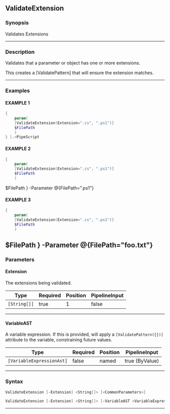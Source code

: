 ValidateExtension
-----------------
### Synopsis
Validates Extensions

---
### Description

Validates that a parameter or object has one or more extensions.

This creates a [ValidatePattern] that will ensure the extension matches.

---
### Examples
#### EXAMPLE 1
```PowerShell
{        
    param(
    [ValidateExtension(Extension=".cs", ".ps1")]
    $FilePath
    )
} |.>PipeScript
```

#### EXAMPLE 2
```PowerShell
{
    param(
    [ValidateExtension(Extension=".cs", ".ps1")]
    $FilePath
    )
```
$FilePath
} -Parameter @{FilePath=".ps1"}
#### EXAMPLE 3
```PowerShell
{
    param(
    [ValidateExtension(Extension=".cs", ".ps1")]
    $FilePath
    )
```
$FilePath
} -Parameter @{FilePath="foo.txt"}
---
### Parameters
#### **Extension**

The extensions being validated.






|Type        |Required|Position|PipelineInput|
|------------|--------|--------|-------------|
|`[String[]]`|true    |1       |false        |



---
#### **VariableAST**

A variable expression.
If this is provided, will apply a ```[ValidatePattern({})]``` attribute to the variable, constraining future values.






|Type                     |Required|Position|PipelineInput |
|-------------------------|--------|--------|--------------|
|`[VariableExpressionAst]`|false   |named   |true (ByValue)|



---
### Syntax
```PowerShell
ValidateExtension [-Extension] <String[]> [<CommonParameters>]
```
```PowerShell
ValidateExtension [-Extension] <String[]> [-VariableAST <VariableExpressionAst>] [<CommonParameters>]
```
---

